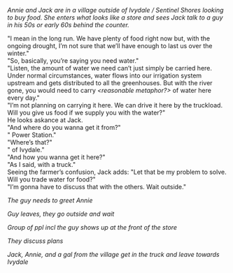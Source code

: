 *Annie and Jack are in a village outside of Ivydale / Sentinel Shores looking to buy food. She enters what looks like a store and sees Jack talk to a guy in his 50s or early 60s behind the counter.*

"I mean in the long run. We have plenty of food right now but, with the ongoing drought, I’m not sure that we’ll have enough to last us over the winter."  
"So, basically, you’re saying you need water."  
"Listen, the amount of water we need can’t just simply be carried here. Under normal circumstances, water flows into our irrigation system upstream and gets distributed to all the greenhouses. But with the river gone, you would need to carry *<reasonable metaphor?>* of water here every day."  
"I’m not planning on carrying it here. We can drive it here by the truckload. Will you give us food if we supply you with the water?"  
He looks askance at Jack.  
"And where do you wanna get it from?"  
"<name> Power Station."  
"Where’s that?"  
"<direction> of Ivydale."  
"And how you wanna get it here?"  
"As I said, with a truck."  
Seeing the farmer’s confusion, Jack adds: "Let that be my problem to solve. Will you trade water for food?"  
"I’m gonna have to discuss that with the others. Wait outside."

*The guy needs to greet Annie*

*Guy leaves, they go outside and wait*

*Group of ppl incl the guy shows up at the front of the store*

*They discuss plans*

*Jack, Annie, and a gal from the village get in the truck and leave towards Ivydale*